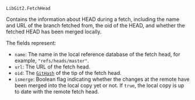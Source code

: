 ```
LibGit2.FetchHead
```

Contains the information about HEAD during a fetch, including the name and URL of the branch fetched from, the oid of the HEAD, and whether the fetched HEAD has been merged locally.

The fields represent:

  * `name`: The name in the local reference database of the fetch head, for example,  `"refs/heads/master"`.
  * `url`: The URL of the fetch head.
  * `oid`: The [`GitHash`](@ref) of the tip of the fetch head.
  * `ismerge`: Boolean flag indicating whether the changes at the  remote have been merged into the local copy yet or not. If `true`, the local  copy is up to date with the remote fetch head.
